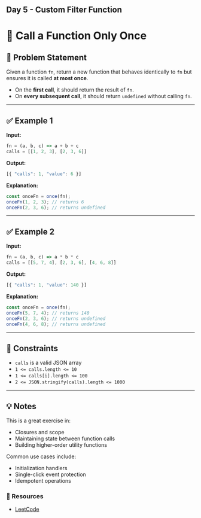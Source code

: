 ## Day 5 - Custom Filter Function

# 🔁 Call a Function Only Once

## 🧩 Problem Statement

Given a function `fn`, return a new function that behaves identically to `fn` but ensures it is called **at most once**.

- On the **first call**, it should return the result of `fn`.
- On **every subsequent call**, it should return `undefined` without calling `fn`.

---

## ✅ Example 1

**Input:**
```js
fn = (a, b, c) => a + b + c
calls = [[1, 2, 3], [2, 3, 6]]
```

**Output:**
```js
[{ "calls": 1, "value": 6 }]
```

**Explanation:**
```js
const onceFn = once(fn);
onceFn(1, 2, 3); // returns 6
onceFn(2, 3, 6); // returns undefined
```

---

## ✅ Example 2

**Input:**
```js
fn = (a, b, c) => a * b * c
calls = [[5, 7, 4], [2, 3, 6], [4, 6, 8]]
```

**Output:**
```js
[{ "calls": 1, "value": 140 }]
```

**Explanation:**
```js
const onceFn = once(fn);
onceFn(5, 7, 4); // returns 140
onceFn(2, 3, 6); // returns undefined
onceFn(4, 6, 8); // returns undefined
```

---

## 📏 Constraints

- `calls` is a valid JSON array
- `1 <= calls.length <= 10`
- `1 <= calls[i].length <= 100`
- `2 <= JSON.stringify(calls).length <= 1000`

---

## 💡 Notes

This is a great exercise in:
- Closures and scope
- Maintaining state between function calls
- Building higher-order utility functions

Common use cases include:
- Initialization handlers
- Single-click event protection
- Idempotent operations

### 📌 Resources
- [LeetCode](https://leetcode.com/problems/allow-one-function-call/description/)
